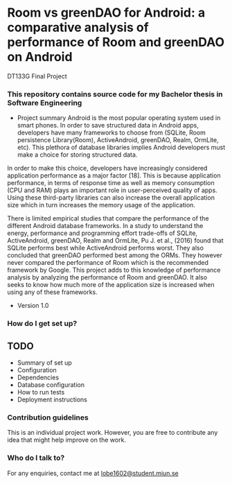 # Room vs greenDAO for Android: a comparative analysis of performance of Room and greenDAO on Android #
DT133G Final Project

### This repository contains source code for my Bachelor thesis in Software Engineering ###

* Project summary
Android is the most popular operating system used in smart phones. In order to save structured 
data in Android apps, developers have many frameworks to choose from (SQLite, Room persistence
Library(Room), ActiveAndroid, greenDAO, Realm, OrmLite, etc). This plethora of database libraries
implies Android developers must make a choice for storing structured data. 

In order to make this choice, developers have increasingly considered application performance 
as a major factor [18]. This is because application performance, in terms of response time as 
well as memory consumption (CPU and RAM) plays an important role in user-perceived quality of 
apps. Using these third-party libraries can also increase the overall application size which 
in turn increases the memory usage of the application. 

There is limited empirical studies that compare the performance of the different Android 
database frameworks. In a study to understand the energy, performance and programming effort
trade-offs of SQLite, ActiveAndroid, greenDAO, Realm and OrmLite, Pu J. et al., (2016) found 
that SQLite performs best while ActiveAndroid performs worst. They also concluded that greenDAO 
performed best among the ORMs.  They however never compared the performance of Room which is 
the recommended framework by Google. This project adds to this knowledge of performance
analysis by analyzing the performance of Room and greenDAO. It also seeks to know how much
more of the application size is increased when using any of these frameworks.  

* Version 1.0


### How do I get set up? ###
## TODO
* Summary of set up
* Configuration
* Dependencies
* Database configuration
* How to run tests
* Deployment instructions

### Contribution guidelines ###

This is an individual project work. However, you are free to contribute
any idea that might help improve on the work. 

### Who do I talk to? ###
For any enquiries, contact me at [lobe1602@student.miun.se](mailto:lobe1602@student.miun.se)